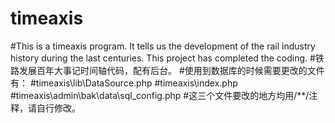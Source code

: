 # timeaxis
#This is a timeaxis program. It tells us the development of the rail industry history during the last  centuries. This project has completed the coding.
#铁路发展百年大事记时间轴代码，配有后台。
#使用到数据库的时候需要更改的文件有：
#timeaxis\lib\DataSource.php
#timeaxis\index.php
#timeaxis\admin\bak\data\sql_config.php
#这三个文件要改的地方均用/**/注释，请自行修改。

